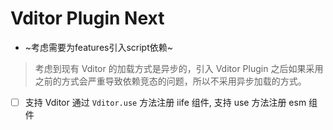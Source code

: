 # Vditor Plugin Next

- ~考虑需要为features引入script依赖~

> 考虑到现有 Vditor 的加载方式是异步的，引入 Vditor Plugin 之后如果采用之前的方式会严重导致依赖竞态的问题，所以不采用异步加载的方式。

- [ ] 支持 Vditor 通过 `Vditor.use` 方法注册 iife 组件, 支持 use 方法注册 esm 组件

